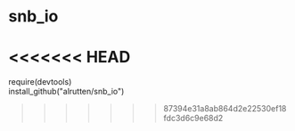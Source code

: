 snb_io
======
<<<<<<< HEAD
=======
require(devtools)  
install_github("alrutten/snb_io")
>>>>>>> 87394e31a8ab864d2e22530ef18fdc3d6c9e68d2
